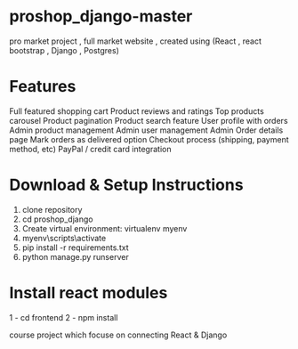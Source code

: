 # proshop_django-master
pro market project , full market website , created using (React , react bootstrap , Django , Postgres)

# Features
Full featured shopping cart
Product reviews and ratings
Top products carousel
Product pagination
Product search feature
User profile with orders
Admin product management
Admin user management
Admin Order details page
Mark orders as delivered option
Checkout process (shipping, payment method, etc)
PayPal / credit card integration
# Download & Setup Instructions
1. clone repository
2.  cd proshop_django
3. Create virtual environment: virtualenv myenv
4. myenv\scripts\activate
5. pip install -r requirements.txt
6. python manage.py runserver
# Install react modules
1 - cd frontend
2 - npm install

course project which focuse on connecting React & Django 
